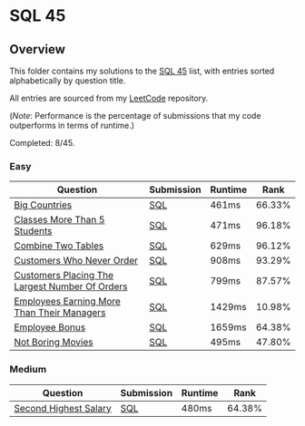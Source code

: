 # SQL 45

## Overview
This folder contains my solutions to the [SQL 45](https://leetcode.com/problem-list/o2qifkts/) list,
with entries sorted alphabetically by question title.

All entries are sourced from my [LeetCode](https://github.com/shumarb/leetcode) repository.

(*Note*: Performance is the percentage of submissions that my code outperforms in terms of runtime.)

Completed: 8/45.

### Easy
| Question                                                                                                                                   | Submission                                                                                                              | Runtime | Rank   |
|--------------------------------------------------------------------------------------------------------------------------------------------|-------------------------------------------------------------------------------------------------------------------------|---------|--------|
| [Big Countries](https://leetcode.com/problems/big-countries/)                                                                              | [SQL](https://github.com/shumarb/leetcode/blob/main/submissions/sql/big_countries.sql)                                  | 461ms   | 66.33% |
| [Classes More Than 5 Students](https://leetcode.com/problems/classes-more-than-5-students/description/)                                    | [SQL](https://github.com/shumarb/leetcode/blob/main/submissions/sql/classes_more_than_5_students.sql)                   | 471ms   | 96.18% |
| [Combine Two Tables](https://leetcode.com/problems/combine-two-tables/description/)                                                        | [SQL](https://github.com/shumarb/leetcode/blob/main/submissions/sql/combine_two_tables.sql)                             | 629ms   | 96.12% |
| [Customers Who Never Order](https://leetcode.com/problems/customers-who-never-order/)                                                      | [SQL](https://github.com/shumarb/leetcode/blob/main/submissions/sql/customers_who_never_order.sql)                      | 908ms   | 93.29% |
| [Customers Placing The Largest Number Of Orders](https://leetcode.com/problems/customer-placing-the-largest-number-of-orders/description/) | [SQL](https://github.com/shumarb/leetcode/blob/main/submissions/sql/customers_placing_the_largest_number_of_orders.sql) | 799ms   | 87.57% |
| [Employees Earning More Than Their Managers](https://leetcode.com/problems/employees-earning-more-than-their-managers/description/)        | [SQL](https://github.com/shumarb/leetcode/blob/main/submissions/sql/employees_earning_more_than_their_managers.sql)     | 1429ms  | 10.98% |
| [Employee Bonus](https://leetcode.com/problems/employee-bonus/description/)                                                                | [SQL](https://github.com/shumarb/leetcode/blob/main/submissions/sql/employee_bonus.sql)                                 | 1659ms  | 64.38% |
| [Not Boring Movies](https://leetcode.com/problems/not-boring-movies/description/)                                                          | [SQL](https://github.com/shumarb/leetcode/blob/main/submissions/sql/not_boring_movies.sql)                              | 495ms   | 47.80% |

### Medium
| Question                                                                      | Submission                                                                                     | Runtime | Rank   |
|-------------------------------------------------------------------------------|------------------------------------------------------------------------------------------------|---------|--------|
| [Second Highest Salary](https://leetcode.com/problems/second-highest-salary/) | [SQL](https://github.com/shumarb/leetcode/blob/main/submissions/sql/second_highest_salary.sql) | 480ms   | 64.38% |
